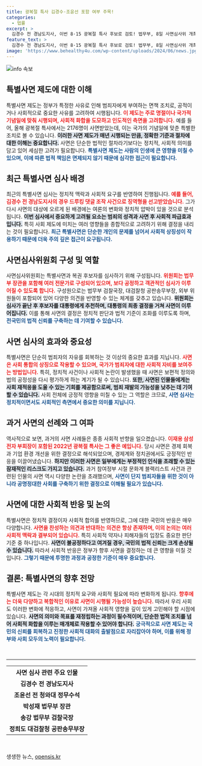 ```yaml
---
title: 광복절 특사 김경수·조윤선 포함 여부 주목!
categories:
  - 법률
excerpt: >
  김경수 전 경남도지사, 이번 8·15 광복절 특사 후보로 검토! 법무부, 8일 사면심사위 개최 예정. 새로운 정치적 변화가 다가오고 있다. 클릭해 더 알아보세요!
feature_text: >
  김경수 전 경남도지사, 이번 8·15 광복절 특사 후보로 검토! 법무부, 8일 사면심사위 개최 예정. 새로운 정치적 변화가 다가오고 있다. 클릭해 더 알아보세요!
image: 'https://www.behealthy4u.com/wp-content/uploads/2024/06/news.jpg'
---
```


<p><img src="https://www.behealthy4u.com/wp-content/uploads/2024/06/news.jpg" alt="info 속보" /></p>

<h2 data-ke-size="size26">특별사면 제도에 대한 이해</h2>

<p data-ke-size="size16">특별사면 제도는 정부가 특정한 사유로 인해 범죄자에게 부여하는 면책 조치로, 공적이거나 사회적으로 중요한 사유를 고려하여 시행됩니다. <b><span style="color: #ee2323;">이 제도는 주로 명절이나 국가적 기념일에 맞춰 시행되며, 사회적 화합을 도모하고 인도적인 측면을 고려합니다.</span></b> 예를 들어, 올해 광복절 특사에서는 2176명이 사면받았는데, 이는 국가의 기념일에 맞춘 특별한 조치로 볼 수 있습니다. <b><span style="background-color: #21538527;">이러한 사면 제도가 매년 시행되는 만큼, 정확한 기준과 절차에 대한 이해는 중요합니다.</span></b> 사면은 단순한 법적인 절차라기보다는 정치적, 사회적 의미를 담고 있어 세심한 고려가 필요합니다. <b><span style="color: #1a5490;">특별사면 제도는 사람의 인생에 큰 영향을 미칠 수 있으며, 이에 따른 법적 책임은 면제되지 않기 때문에 심각한 접근이 필요합니다.</span></b></p>

<h2 data-ke-size="size26">최근 특별사면 심사 배경</h2>

<p data-ke-size="size16">최근의 특별사면 심사는 정치적 맥락과 사회적 요구를 반영하여 진행됩니다. <b><span style="color: #ee2323;">예를 들어, 김경수 전 경남도지사의 경우 드루킹 댓글 조작 사건으로 징역형을 선고받았습니다.</span></b> 그가 다시 사면의 대상에 오르게 된 배경에는 여론의 변화와 정치적 압박이 있을 것으로 분석됩니다. <b><span style="background-color: #21538527;">이번 심사에서 중요하게 고려될 요소는 범죄의 성격과 사면 후 사회적 파급효과입니다.</span></b> 특히 사회 제도에 미치는 여러 영향들을 종합적으로 고려하기 위해 결정을 내리는 것이 필요합니다. <b><span style="color: #1a5490;">최근 특별사면은 단순한 개인의 문제를 넘어서 사회적 상징성이 작용하기 때문에 더욱 주의 깊은 접근이 요구됩니다.</span></b></p>

<h2 data-ke-size="size26">사면심사위원회 구성 및 역할</h2>

<p data-ke-size="size16">사면심사위원회는 특별사면과 복권 후보자를 심사하기 위해 구성됩니다. <b><span style="color: #ee2323;">위원회는 법무부 장관을 포함해 여러 전문가로 구성되어 있으며, 보다 공정하고 객관적인 심사가 이루어질 수 있도록 합니다.</span></b> 구성원으로는 법무부 검찰국장, 대검찰청 공판송무부장, 외부 위원들이 포함되어 있어 다양한 의견을 반영할 수 있는 체계를 갖추고 있습니다. <b><span style="background-color: #21538527;">위원회는 심사가 끝난 후 후보자를 대통령에게 추천하며, 대통령의 최종 결정을 거쳐 사면이 이루어집니다.</span></b> 이를 통해 사면의 결정은 정치적 판단과 법적 기준이 조화를 이루도록 하며, <b><span style="color: #1a5490;">전국민의 법적 신뢰를 구축하는 데 기여할 수 있습니다.</span></b></p>

<h2 data-ke-size="size26">사면 심사의 효과와 중요성</h2>

<p data-ke-size="size16">특별사면은 단순히 범죄자의 자유를 회복하는 것 이상의 중요한 효과를 지닙니다. <b><span style="color: #ee2323;">사면은 사회 통합의 상징으로 작용할 수 있으며, 국가가 범죄자에 대한 사회적 자비를 보여주는 방법입니다.</span></b> 특히, 정치적 사건이나 사회적 논란이 발생했을 때 사면은 보편적 정의와 법의 공정성을 다시 평가하게 하는 계기가 될 수 있습니다. <b><span style="background-color: #21538527;">또한, 사면된 인물들에게는 사회 재적응을 도울 수 있는 기회를 제공함으로써, 범죄 재발의 가능성을 낮추는 데 기여할 수 있습니다.</span></b> 사회 전체에 긍정적 영향을 미칠 수 있는 그 역할은 크므로, <b><span style="color: #1a5490;">사면 심사는 정치적이면서도 사회적인 측면에서 중요한 의미를 지닙니다.</span></b></p>

<h2 data-ke-size="size26">과거 사면의 선례와 그 여파</h2>

<p data-ke-size="size16">역사적으로 보면, 과거의 사면 사례들은 종종 사회적 반향을 일으켰습니다. <b><span style="color: #ee2323;">이재용 삼성전자 부회장이 포함된 2022년 광복절 특사는 그 좋은 예입니다.</span></b> 당시 사면은 경제 회복과 기업 환경 개선을 위한 결정으로 해석되었으며, 경제계와 정치권에서도 긍정적인 반응을 이끌어냈습니다. <b><span style="background-color: #21538527;">하지만 이러한 사면은 일부에게는 부정적인 인식을 초래할 수 있는 잠재적인 리스크도 가지고 있습니다.</span></b> 과거 참여정부 시절 문화계 블랙리스트 사건과 관련된 인물의 사면 역시 다양한 논란을 초래했으며, <b><span style="color: #1a5490;">사면이 단지 범죄자들을 위한 것이 아니라 공명정대한 사회를 구축하기 위한 결정으로 이해될 필요가 있습니다.</span></b></p>

<h2 data-ke-size="size26">사면에 대한 사회적 반응 및 논의</h2>

<p data-ke-size="size16">특별사면은 정치적 결정이자 사회적 합의를 반영하므로, 그에 대한 국민의 반응은 매우 다양합니다. <b><span style="color: #ee2323;">사면을 찬성하는 의견과 반대하는 의견은 항상 존재하며, 이의 논의는 여러 사회적 맥락과 결부되어 있습니다.</span></b> 특히 사회적 약자나 피해자들의 입장도 중요한 판단 기준 중 하나입니다. <b><span style="background-color: #21538527;">사면이 불공정하다고 여겨질 경우, 국민의 법적 신뢰는 크게 손상될 수 있습니다.</span></b> 따라서 사회적 반응은 정부가 향후 사면을 결정하는 데 큰 영향을 미칠 것입니다. <b><span style="color: #1a5490;">그렇기 때문에 투명한 과정과 공정한 기준이 매우 중요합니다.</span></b></p>

<h2 data-ke-size="size26">결론: 특별사면의 향후 전망</h2>

<p data-ke-size="size16">특별사면 제도는 각 시대의 정치적 요구와 사회적 필요에 따라 변화하게 됩니다. <b><span style="color: #ee2323;">향후에는 더욱 다양하고 복합적인 이유로 사면이 시행될 가능성이 높습니다.</span></b> 따라서 우리 사회도 이러한 변화에 적응하고, 사면이 가져올 사회적 영향을 깊이 있게 고민해야 할 시점에 있습니다. <b><span style="background-color: #21538527;">사면의 의미와 목표를 재정립하는 과정이 필수적이며, 단순한 법적 조치를 넘어 사회적 화합을 이루는 매개체로 작용할 수 있어야 합니다.</span></b> <b><span style="color: #1a5490;">궁극적으로 사면 제도는 국민의 신뢰를 회복하고 진정한 사회적 대화의 출발점으로 자리잡아야 하며, 이를 위해 정부와 사회 모두의 노력이 필요합니다.</span></b></p>

<p data-ke-size="size16">&nbsp;</p>

<hr />

<table>
  <tr>
    <th style="text-align: center; height: 29px;">사면 심사 관련 주요 인물</th>
  </tr>
  <tr>
    <td style="text-align: center; height: 17px;"><b>김경수 전 경남도지사</b></td>
  </tr>
  <tr>
    <td style="text-align: center; height: 17px;"><b>조윤선 전 청와대 정무수석</b></td>
  </tr>
  <tr>
    <td style="text-align: center; height: 17px;"><b>박성재 법무부 장관</b></td>
  </tr>
  <tr>
    <td style="text-align: center; height: 17px;"><b>송강 법무부 검찰국장</b></td>
  </tr>
  <tr>
    <td style="text-align: center; height: 17px;"><b>정희도 대검찰청 공판송무부장</b></td>
  </tr>
</table>

<p data-ke-size="size16">&nbsp;</p>
생생한 뉴스, <a href="https://opensis.kr" rel="dofollow">opensis.kr</a>


